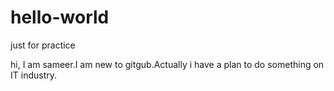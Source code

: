 # hello-world
just for practice

hi,
I am sameer.I am new to gitgub.Actually i have a plan to do something on IT industry.
